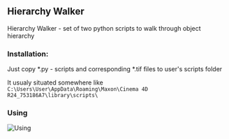 ## Hierarchy Walker


Hierarchy Walker - set of two python scripts to walk through object hierarchy


### Installation:

Just copy *.py - scripts and corresponding *.tif files to user's scripts folder


It usualy situated somewhere like `C:\Users\User\AppData\Roaming\Maxon\Cinema 4D R24_753186A7\library\scripts\`


### Using


![Using](https://github.com/sergionic/Cinema-4D-Hierarchy-Walker/blob/main/vid_sample_1_vid.gif)

